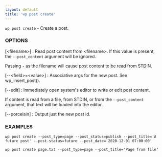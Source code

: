 ```yaml
---
layout: default
title: 'wp post create'
---
```


`wp post create` - Create a post.

### OPTIONS

[&lt;filename&gt;]
: Read post content from &lt;filename&gt;. If this value is present, the
    `--post_content` argument will be ignored.

  Passing `-` as the filename will cause post content to
  be read from STDIN.

[--&lt;field&gt;=&lt;value&gt;]
: Associative args for the new post. See wp_insert_post().

[--edit]
: Immediately open system's editor to write or edit post content.

  If content is read from a file, from STDIN, or from the `--post_content`
  argument, that text will be loaded into the editor.

[--porcelain]
: Output just the new post id.

### EXAMPLES

    wp post create --post_type=page --post_status=publish --post_title='A future post' --post-status=future --post_date='2020-12-01 07:00:00'

    wp post create page.txt --post_type=page --post_title='Page from file'

